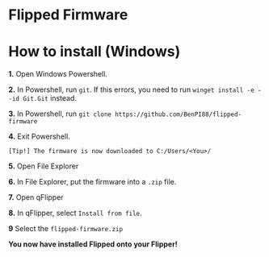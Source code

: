 # Flipped Firmware

# How to install (Windows)
**1.** Open Windows Powershell.

**2.** In Powershell, run `git`. If this errors, you need to run `winget install -e --id Git.Git` instead.

**3.** In Powershell, run `git clone https://github.com/BenPI88/flipped-firmware`

**4.** Exit Powershell.

`[Tip!] The firmware is now downloaded to C:/Users/<You>/`

**5.** Open File Explorer

**6.** In File Explorer, put the firmware into a `.zip` file.

**7.** Open qFlipper

**8.** In qFlipper, select `Install from file`.

**9** Select the `flipped-firmware.zip`

**You now have installed Flipped onto your Flipper!**
